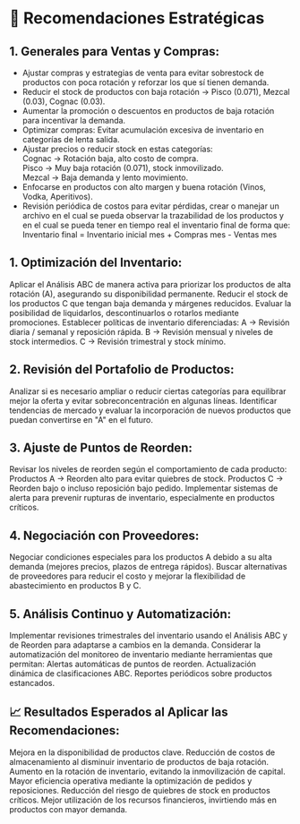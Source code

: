 # 🚀 Recomendaciones Estratégicas

## 1. Generales para Ventas y Compras:
- Ajustar compras y estrategias de venta para evitar sobrestock de productos con poca rotación y reforzar los que sí tienen demanda. 
- Reducir el stock de productos con baja rotación → Pisco (0.071), Mezcal (0.03), Cognac (0.03).
- Aumentar la promoción o descuentos en productos de baja rotación para incentivar la demanda.
- Optimizar compras: Evitar acumulación excesiva de inventario en categorías de lenta salida.
- Ajustar precios o reducir stock en estas categorías:<br>
    Cognac → Rotación baja, alto costo de compra.<br>
    Pisco → Muy baja rotación (0.071), stock inmovilizado.<br>
    Mezcal → Baja demanda y lento movimiento.<br>
- Enfocarse en productos con alto margen y buena rotación (Vinos, Vodka, Aperitivos).
- Revisión periódica de costos para evitar pérdidas, crear o manejar un archivo en el cual se pueda observar la trazabilidad de los productos y en el cual se pueda tener en tiempo real el inventario final de forma que:<br>
    Inventario final = Inventario inicial mes + Compras mes - Ventas mes 


## 1. Optimización del Inventario:
Aplicar el Análisis ABC de manera activa para priorizar los productos de alta rotación (A), asegurando su disponibilidad permanente.
Reducir el stock de los productos C que tengan baja demanda y márgenes reducidos. Evaluar la posibilidad de liquidarlos, descontinuarlos o rotarlos mediante promociones.
Establecer políticas de inventario diferenciadas:
A → Revisión diaria / semanal y reposición rápida.
B → Revisión mensual y niveles de stock intermedios.
C → Revisión trimestral y stock mínimo.

## 2. Revisión del Portafolio de Productos:
Analizar si es necesario ampliar o reducir ciertas categorías para equilibrar mejor la oferta y evitar sobreconcentración en algunas líneas.
Identificar tendencias de mercado y evaluar la incorporación de nuevos productos que puedan convertirse en "A" en el futuro.

## 3. Ajuste de Puntos de Reorden:
Revisar los niveles de reorden según el comportamiento de cada producto:
Productos A → Reorden alto para evitar quiebres de stock.
Productos C → Reorden bajo o incluso reposición bajo pedido.
Implementar sistemas de alerta para prevenir rupturas de inventario, especialmente en productos críticos.

##  4. Negociación con Proveedores:
Negociar condiciones especiales para los productos A debido a su alta demanda (mejores precios, plazos de entrega rápidos).
Buscar alternativas de proveedores para reducir el costo y mejorar la flexibilidad de abastecimiento en productos B y C.

## 5. Análisis Continuo y Automatización:
Implementar revisiones trimestrales del inventario usando el Análisis ABC y de Reorden para adaptarse a cambios en la demanda.
Considerar la automatización del monitoreo de inventario mediante herramientas que permitan:
Alertas automáticas de puntos de reorden.
Actualización dinámica de clasificaciones ABC.
Reportes periódicos sobre productos estancados.

## 📈 Resultados Esperados al Aplicar las Recomendaciones:
Mejora en la disponibilidad de productos clave.
Reducción de costos de almacenamiento al disminuir inventario de productos de baja rotación.
Aumento en la rotación de inventario, evitando la inmovilización de capital.
Mayor eficiencia operativa mediante la optimización de pedidos y reposiciones.
Reducción del riesgo de quiebres de stock en productos críticos.
Mejor utilización de los recursos financieros, invirtiendo más en productos con mayor demanda.
